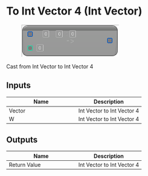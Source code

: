 # To Int Vector 4 (Int Vector)

<div align="left" data-full-width="false">

<figure><img src="../../../../api/Math/Conversions/To_Int_Vector_4_(Int_Vector).png" alt=""><figcaption></figcaption></figure>

</div>

Cast from Int Vector to Int Vector 4

## Inputs

<table><thead><tr><th width="170">Name</th><th>Description</th></tr></thead><tbody><tr><td>Vector</td><td>Int Vector to Int Vector 4</td></tr><tr><td>W</td><td>Int Vector to Int Vector 4</td></tr></tbody></table>

## Outputs

<table><thead><tr><th width="170">Name</th><th>Description</th></tr></thead><tbody><tr><td>Return Value</td><td>Int Vector to Int Vector 4</td></tr></tbody></table>
